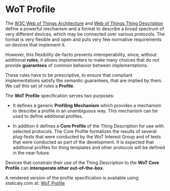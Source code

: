 # WoT Profile

The [W3C Web of Things Architecture](https://www.w3.org/TR/wot-architecture/) and 
[Web of Things Thing Description](https://www.w3.org/TR/wot-thing-description/) 
define a powerful mechanism and a format to describe a broad spectrum of very
different devices, which may be connected over various protocols. The
format is very flexible and open and puts very few normative
requirements on devices that implement it.

		
However, this flexibility de-facto prevents interoperability, since,
without additional <strong>rules</strong>, it allows implementers to
make many choices that do not provide <strong>guarantees</strong> of
common behavior between implementations.

These rules have to be prescriptive, to ensure that compliant
implementations satisfy the semantic guarantees, that are implied by
them. We call this set of rules a **Profile**.
      
The **WoT Profile** specification serves two purposes:

- It defines a generic **Profiling Mechanism** which
provides a mechanism to describe a profile in an unambiguous way.
This mechanism can be used to define additional profiles.

- In addition it defines a **Core Profile** of the Thing Description 
for use with selected protocols. The <a>Core Profile</a> formalizes
the results of several plug-fests that were conducted by the WoT
Interest Group and of tests that were conducted as part of the
development. It is expected that additional profiles for thing
templates and other protocols will be defined in the near future.

Devices that constrain their use of the Thing Description to the **WoT Core Profile** can **interoperate other out-of-the-box**.

A rendered version of the profile specification is available using staticaly.com at: [WoT Profile](https://cdn.statically.io/gh/mlagally/wot-profile/master/index.html?env=dev)
